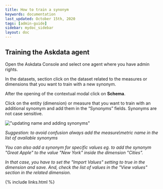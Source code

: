```yaml
---
title: How to train a synonym
keywords: documentation
last_updated: October 15th, 2020
tags: [admin-guide]
sidebar: mydoc_sidebar
layout: doc
---
```


## Training the Askdata agent

Open the Askdata Console and select one agent where you have admin rights.

In the datasets, section click on the dataset related to the measures or dimensions that you want to train with a new synonym.

After the opening of the contextual modal click on **Schema**.

Click on the entity (dimension) or measure that you want to train with an additional synomym and add them in the “Synonyms” fields. Synonyms are not case sensitive.

!["updating name and adding synonyms"](media/updating_name_and_adding_sysnonyms.gif)

*Suggestion: to avoid confusion always add the measure\metric name in the list of available synonyms*

*You can also add a synonym for specific values eg. to add the synonym "Great Apple" to the value "New York" inside the dimension "Cities".* 

*In that case, you have to set the "Import Values" setting to true in the dimension and save. And, check the list of values in the "View values" section in the related dimension.*

{% include links.html %}
